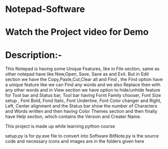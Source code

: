 # Notepad-Software

# Watch the Project video for Demo

# Description:-

This Notepad is having some Unique Features, like in File section, same as other notepad have like New,Open, Save, Save as and Exit.
But in Edit section we have the Copy,Paste,Cut,Clear all and Find , the Find option have a unique feature like we can Find any words and 
we also Replace then with any other words and in View section we have option to hide/unhide feature for Tool bar and Status bar,
Tool bar having Fornt Family chooser, Font Size setup , Font Bold, Fond Italic, Font Underline, Font Color changer and Right, Left, Center alignment 
and the Status bar show the number of Characters and Words written and then having Color Themes section and then finally have Help section, which
contains the Version  and Creater Name.


This project is made up while learning python course



setup.py is for py.exe file to convert into Software
BitNote.py is the source code
and necessary icons and images are in the folders given here
